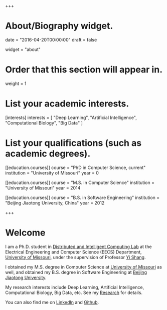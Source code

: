 +++
# About/Biography widget.

date = "2016-04-20T00:00:00"
draft = false

widget = "about"

# Order that this section will appear in.
weight = 1

# List your academic interests.
[interests]
  interests = [
    "Deep Learning",
    "Artificial Intelligence",
    "Computational Biology",
    "Big Data"
  ]

# List your qualifications (such as academic degrees).
[[education.courses]]
  course = "PhD in Computer Science, current"
  institution = "University of Missouri"
  year = 0

[[education.courses]]
  course = "M.S. in Computer Science"
  institution = "University of Missouri"
  year = 2014

[[education.courses]]
  course = "B.S. in Software Engineering"
  institution = "Beijing Jiaotong University, China"
  year = 2012
 
+++

# Welcome

I am a Ph.D. student in [Distributed and Intelligent Computing Lab](http://dslsrv1.rnet.missouri.edu/) at the Electrical Engineering and Computer Science (EECS) Department, [University of Missouri](http://missouri.edu/), under the supervision of Professor [Yi Shang](http://dslsrv1.rnet.missouri.edu/~shangy/).

I obtained my M.S. degree in Computer Science at [University of Missouri](http://missouri.edu/) as well, and obtained my B.S. degree in Software Engineering at [Beijing Jiaotong University](http://bjtu.edu.cn/).

My research interests include Deep Learning, Artificial Intelligence, Computational Biology, Big Data, etc. See my [Research](/research) for details.

You can also find me on [LinkedIn](https://www.linkedin.com/in/zhaoyuli) and [Github](https://github.com/zlmoment).